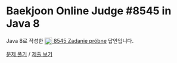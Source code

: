 # Baekjoon Online Judge #8545 in Java 8
Java 8로 작성한 [<img src="https://static.solved.ac/tier_small/1.svg" height="20" align="center">
8545 Zadanie próbne](https://www.acmicpc.net/problem/8545) 답안입니다.

[문제 풀기](https://www.acmicpc.net/problem/8545) /
[제출 보기](https://www.acmicpc.net/source/86761595)
